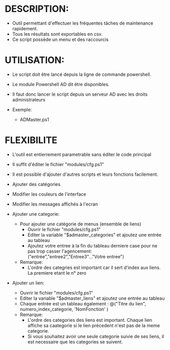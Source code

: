 # DESCRIPTION:

 - Outil permettant d'effectuer les fréquentes tâches de maintenance rapidement.
 - Tous les résultats sont exportables en csv.
 - Ce script possède un menu et des raccourcis

# UTILISATION:
 - Le script doit être lancé depuis la ligne de commande powershell.
 - Le module Powershell AD dit être disponibles.
 - Il faut donc lancer le script depuis un serveur AD avec les droits administrateurs

 - Exemple:
    - ADMaster.ps1

# FLEXIBILITE
 - L'outil est entierrement parametrable sans éditer le code principal
 - Il suffit d'éditer le fichier "modules/cfg.ps1" 
 - Il est possible d'ajouter d'autres scripts et leurs fonctions facilement.
 - Ajouter des catégories
 - Modifier les couleurs de l'interface
 - Modifier les messages affichés à l'ecran


 - Ajouter une categorie:
   - Pour ajouter une catégorie de menus (ensemble de liens)
     - Ouvrir le fichier "modules/cfg.ps1" 
     - Editer la variable "$admaster_categories" et ajoutez une entrée au tableau
     - Ajoutez votre entree à la fin du tableau derniere case pour ne pas trop casser l'agencement: ("entrée","entree2","Entree3"..."Votre entree")
   - Remarque:
     - L'ordre des categries est important car il sert d'index aux liens. La premiere etant le n° zero

 - Ajouter un lien:
     - Ouvrir le fichier "modules/cfg.ps1" 
     - Editer la variable "$admaster_liens" et ajoutez une entrée au tableau
     - Chaque entrée est un tableau également : @("Titre du lien", numero_index_categorie, 'NomFonction' )
   - Remarque:
     - L'ordre des categories des liens est important. Chaque lien affiche sa caategorie si le lien précedent n'est pas de la meme categorie.
     - Si vous souhaitez avoir une seule categorie suivie de ses liens, il est necessaire que les categories se suivent.
